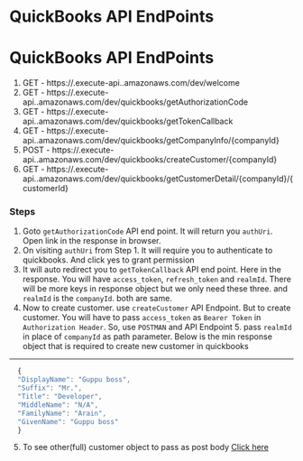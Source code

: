 # QuickBooks API EndPoints

# QuickBooks API EndPoints
1. GET - https://<arn>.execute-api.<region-id>.amazonaws.com/dev/welcome
2. GET - https://<arn>.execute-api.<region-id>.amazonaws.com/dev/quickbooks/getAuthorizationCode
3. GET - https://<arn>.execute-api.<region-id>.amazonaws.com/dev/quickbooks/getTokenCallback
4. GET - https://<arn>.execute-api.<region-id>.amazonaws.com/dev/quickbooks/getCompanyInfo/{companyId}
5. POST - https://<arn>.execute-api.<region-id>.amazonaws.com/dev/quickbooks/createCustomer/{companyId}
6. GET - https://<arn>.execute-api.<region-id>.amazonaws.com/dev/quickbooks/getCustomerDetail/{companyId}/{customerId}

### Steps
1. Goto `getAuthorizationCode` API end point. It will return you `authUri`. Open link in the response in browser.
2. On visiting `authUri` from Step 1. It will require you to authenticate to quickbooks. And click yes to grant permission
3. It will auto redirect you to `getTokenCallback` API end point. Here in the response. You will have `access_token`, `refresh_token` and `realmId`. There will be more keys in response object but we only need these three. and `realmId` is the `companyId`. both are same.
4. Now to create customer. use `createCustomer` API Endpoint. But to create customer. You will have to pass `access_token` as `Bearer Token` in `Authorization Header`. So, use `POSTMAN` and API Endpoint 5. pass `realmId` in place of `companyId` as path parameter. Below is the min response object that is required to create new customer in quickbooks
---
```javascript
  {
  "DisplayName": "Guppu boss",
  "Suffix": "Mr.",
  "Title": "Developer",
  "MiddleName": "N/A",
  "FamilyName": "Arain",
  "GivenName": "Guppu boss"
  }
```
5. To see other(full) customer object to pass as post body [Click here](https://developer.intuit.com/app/developer/qbo/docs/api/accounting/most-commonly-used/customer#the-customer-object)


